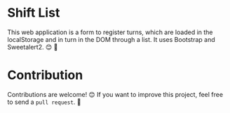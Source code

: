 # Shift List
This web application is a form to register turns, which are loaded in the localStorage and in turn in the DOM through a list.
It uses Bootstrap and Sweetalert2. 😊 :rocket:

# Contribution
Contributions are welcome! 😊 If you want to improve this project, feel free to send a `pull request`. 🤝
